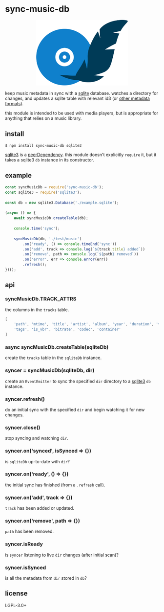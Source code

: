 # sync-music-db

<p align="center"><img src="./sync-music-db.svg" width="300"></p>

keep music metadata in sync with a [sqlite](https://sqlite.org/index.html)
database. watches a directory for changes, and updates a sqlite table with
relevant id3 (or [other metadata formats](
https://github.com/borewit/music-metadata#support-for-audio-file-types)).

this module is intended to be used with media players, but is appropriate for
anything that relies on a music library.

## install

    $ npm install sync-music-db sqlite3

[sqlite3](https://www.npmjs.com/package/sqlite3) is a
[peerDependency](https://docs.npmjs.com/files/package.json#peerdependencies).
this module doesn't explicitly `require` it, but it takes a sqlite3 `db`
instance in its constructor.

## example

```javascript
const syncMusicDb = require('sync-music-db');
const sqlite3 = require('sqlite3');

const db = new sqlite3.Database('./example.sqlite');

(async () => {
    await syncMusicDb.createTable(db);

    console.time('sync');

    syncMusicDb(db, './test/music')
        .on('ready', () => console.timeEnd('sync'))
        .on('add', track => console.log(`${track.title} added`))
        .on('remove', path => console.log(`${path} removed`))
        .on('error', err => console.error(err))
        .refresh();
})();
```

## api
### syncMusicDb.TRACK\_ATTRS
the columns in the `tracks` table.

```javascript
[
    'path', 'mtime', 'title', 'artist', 'album', 'year', 'duration', 'track_no',
    'tags', 'is_vbr', 'bitrate', 'codec', 'container'
]
```

### async syncMusicDb.createTable(sqliteDb)
create the `tracks` table in the `sqliteDb` instance.

### syncer = syncMusicDb(sqliteDb, dir)
create an `EventEmitter` to sync the specified `dir` directory to a
[sqlite3](https://www.npmjs.com/package/sqlite3) `db` instance.

### syncer.refresh()
do an initial sync with the specified `dir` and begin watching it for
new changes.

### syncer.close()
stop syncing and watching `dir`.

### syncer.on('synced', isSynced => {})
is `sqliteDb` up-to-date with `dir`?

### syncer.on('ready', () => {})
the initial sync has finished (from a `.refresh` call).

### syncer.on('add', track => {})
`track` has been added or updated.

### syncer.on('remove', path => {})
`path` has been removed.

### syncer.isReady
is `syncer` listening to live `dir` changes (after initial scan)?

### syncer.isSynced
is all the metadata from `dir` stored in `db`?

## license
LGPL-3.0+
